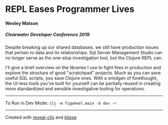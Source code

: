# REPL Eases Programmer Lives
#### Wesley Matson
##### Clearwater Developer Conference 2019

Despite breaking up our shared databases, we still have production issues that pertain to data and its relationships. Sql Server Management Studio can no longer serve as the one-stop investigation tool, but the Clojure REPL can.

I'll give a brief overview on the libraries I use to fight fires in production and explore the structure of good "scratchpad" projects. Much as you can save useful SQL scripts, you save Clojure ones. With a smidgen of forethought, the UI-less tools you've built for yourself can be partially reused in creating more standardized and sensible investigative tooling for operations.

----
To Run in Dev Mode:
`clj -m figwheel.main -b dev -r`

----
Created with [reveal-cljs](https://github.com/n2o/reveal-cljs) and [klipse](https://github.com/viebel/klipse)
